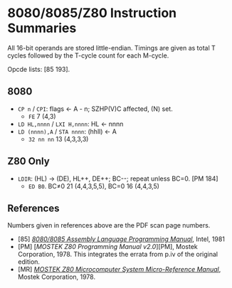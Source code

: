 8080/8085/Z80 Instruction Summaries
===================================

All 16-bit operands are stored little-endian. Timings are given as total T
cycles followed by the T-cycle count for each M-cycle.

Opcde lists: [85 193].


8080
----

- `CP n` / `CPI`: flags ← A - n; SZHP(V)C affected, (N) set.
  - `FE` 7 (4,3)
- `LD HL,nnnn` / `LXI H,nnnn`: HL ← nnnn
- `LD (nnnn),A` / `STA nnnn`: (hhll) ← A
  - `32 nn nn` 13 (4,3,3,3)


Z80 Only
--------

- `LDIR`: (HL) → (DE), HL++, DE++; BC--; repeat unless BC=0. [PM 184]
  - `ED B0`. BC≠0 21 (4,4,3,5,5), BC=0 16 (4,4,3,5)


References
----------

Numbers given in references above are the PDF scan page numbers.

- \[85] [_8080/8085 Assembly Language Programming Manual_][85], Intel, 1981
- \[PM] [_MOSTEK Z80 Programming Manual v2.0_][PM], Mostek Corporation,
  1978. This integrates the errata from p.iv of the original edition.
- \[MR] [_MOSTEK Z80 Microcomputer System Micro-Reference Manual_][MR],
  Mostek Corporation, 1978.



<!-------------------------------------------------------------------->
[MR]: https://archive.org/stream/Mostek_Z80_Microcomputer_Micro-Reference_Manual_1978_Mostek_Corporation#page/n2/mode/1up
[85]: https://archive.org/stream/bitsavers_intelISISIssemblyLanguageProgrammingManualMay81_7150831#page/n4/mode/1up
